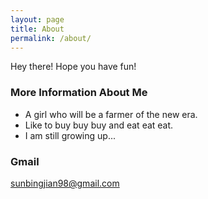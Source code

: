 ```yaml
---
layout: page
title: About
permalink: /about/
---
```


Hey there! Hope you have fun!

### More Information About Me

* A girl who will be a farmer of the new era.
* Like to buy buy buy and eat eat eat.
* I am still growing up...

### Gmail

[sunbingjian98@gmail.com](mailto:email@domain.com)
